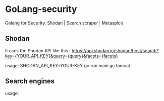 # GoLang-security
Golang for Security. Shodan | Search scraper | Metasploit

## Shodan
It uses the Shodan API like this : https://api.shodan.io/shodan/host/search?key={YOUR_API_KEY}&query={query}&facets={facets}

usage: SHODAN_API_KEY=YOUR-KEY go run main.go tomcat

## Search engines

usage:
